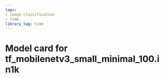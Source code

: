 ```yaml
---
tags:
- image-classification
- timm
library_tag: timm
---
```

# Model card for tf_mobilenetv3_small_minimal_100.in1k